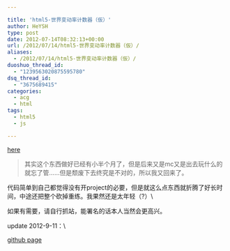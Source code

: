 ```yaml
---

title: 'html5-世界变动率计数器（仮）'
author: HeYSH
type: post
date: 2012-07-14T08:32:13+00:00
url: /2012/07/14/html5-世界变动率计数器（仮）/
aliases:
  - /2012/07/14/html5-世界变动率计数器（仮）/
duoshuo_thread_id:
  - "1239563020875595780"
dsq_thread_id:
  - "3675689415"
categories:
  - acg
  - html
tags:
  - html5
  - js

---
```

[here](http://pylab-heysh.rhcloud.com/static/canvas2.html "世界变动率计数器")



> 其实这个东西做好已经有小半个月了，但是后来又是mc又是出去玩什么的就忘了管……但是颓废下去终究是不对的，所以我又回来了。



代码简单到自己都觉得没有开project的必要，但是就这么点东西就折腾了好长时间，中途还把整个砍掉重练。我果然还是太年轻（?）\

如果有需要，请自行抓站，能署名的话本人当然会更高兴。



update 2012-9-11：\

[github page](http://heyeshuang.github.com/Divergence-Meter/ "Divergence-Meter")

